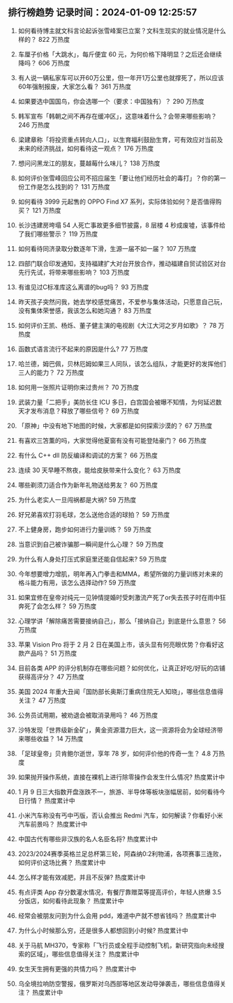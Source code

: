 
## 排行榜趋势 记录时间：2024-01-09 12:25:57
  
  1. 如何看待博主就文科言论起诉张雪峰案已立案？文科生现实的就业情况是什么样的？ 822 万热度
    
  2. 车厘子价格「大跳水」，每斤便宜 60 元，为何价格下降明显？之后还会继续降吗？ 606 万热度
    
  3. 有人说一辆私家车可以开60万公里，但一年开1万公里也就撑死了，所以应该60年强制报废，大家怎么看？ 361 万热度
    
  4. 如果要选中国国鸟，你会选哪一个（要求：中国独有）？ 290 万热度
    
  5. 韩军宣布「韩朝之间不再存在缓冲区」，这意味着什么？会带来哪些影响？ 246 万热度
    
  6. 梁建章称「将投资重点转向人口」，以生育福利鼓励生育，可有效应对当前及未来的经济挑战，如何看待这一观点？ 176 万热度
    
  7. 想问问黑龙江的朋友，蔓越莓什么味儿？ 138 万热度
    
  8. 如何评价张雪峰回应公司不招应届生「要让他们经历社会的毒打」？你的第一份工作是怎么找到的？ 131 万热度
    
  9. 如何看待 3999 元起售的 OPPO Find X7 系列，实际体验如何？是否值得购买？ 121 万热度
    
  10. 长沙违建房垮塌 54 人死亡事故更多细节披露，8 层楼 4 秒成废墟，该事件给了我们哪些警示？ 119 万热度
    
  11. 如何看待同济录取分数逐年下滑，生源一届不如一届？ 107 万热度
    
  12. 四部门联合印发通知，支持福建扩大对台开放合作，推动福建自贸试验区对台先行先试，将带来哪些影响？ 103 万热度
    
  13. 有谁见过C标准库这么离谱的bug吗？ 93 万热度
    
  14. 昨天孩子突然问我，她去学校感觉痛苦，不爱参与集体活动，只愿意自己玩，没有集体荣誉感，我该怎么和她沟通？ 83 万热度
    
  15. 如何评价王凯、杨烁、董子健主演的电视剧《大江大河之岁月如歌》？ 78 万热度
    
  16. 函数式语言流行不起来的原因是什么? 77 万热度
    
  17. 哈兰德，姆巴佩，贝林厄姆如果三人同队，该怎么组队，才能更好的发挥他们三人的能力？ 72 万热度
    
  18. 如何用一张照片证明你来过贵州？ 70 万热度
    
  19. 武装力量「二把手」美防长住 ICU 多日，白宫国会被曝不知情，为何延迟数天才发布消息？释放了哪些信号？ 69 万热度
    
  20. 「原神」中没有地下地图的时候，大家都是如何探索沙漠的？ 67 万热度
    
  21. 有喜欢三笘薫的吗，大家觉得他夏窗有没有可能登陆豪门？ 66 万热度
    
  22. 有什么 C++ dll 防反编译和调试的方案？ 66 万热度
    
  23. 连续 30 天早睡不熬夜，能给皮肤带来什么变化？ 63 万热度
    
  24. 哪些剃须刀适合作为新年礼物送给男友？ 60 万热度
    
  25. 为什么老实人一旦闯祸都是大祸? 59 万热度
    
  26. 好兄弟喜欢打羽毛球，怎么送他合适的球拍？ 59 万热度
    
  27. 不上健身房，跑步如何进行力量训练？ 59 万热度
    
  28. 当意识到自己被诈骗那一瞬间是什么心理？ 59 万热度
    
  29. 为什么有人身处打压式家庭里还能自信起来? 59 万热度
    
  30. 今年想要增力增肌，明年再入门拳击和MMA，希望所做的力量训练对未来的格斗能力有用，该怎么选择动作? 59 万热度
    
  31. 如果宜修在皇帝对纯元一见钟情提婚时受刺激流产死了or失去孩子时在雨中狂奔死了会怎么样？ 59 万热度
    
  32. 心理学讲「解除痛苦需要接纳自己」，那么「接纳自己」到底是什么意思？ 56 万热度
    
  33. 苹果 Vision Pro 将于 2 月 2 日在美国上市，该头显有何亮眼优势？你看好这款产品吗？ 51 万热度
    
  34. 目前各类 APP 的评分机制存在哪些问题？如何优化，让真正好吃/好玩的店铺获得高评分？ 47 万热度
    
  35. 美国 2024 年重大丑闻「国防部长奥斯汀重病住院无人知晓」，哪些信息值得关注？ 47 万热度
    
  36. 公务员试用期，被劝退会被取消录用吗？ 46 万热度
    
  37. 沙特发现「世界级新金矿」，黄金资源潜力巨大，这一资源将会为全球经济带来哪些收益？ 14 万热度
    
  38. 「足球皇帝」贝肯鲍尔逝世，享年 78 岁，如何评价他的传奇一生？ 4.8 万热度
    
  39. 如果抛开操作系统，直接在裸机上进行除零操作会发生什么情况? 热度累计中
    
  40. 1 月 9 日三大指数开盘涨跌不一，旅游、半导体等板块涨幅居前，如何看待今日行情？ 热度累计中
    
  41. 小米汽车称没有丐中丐版，否认会推出 Redmi 汽车，如何解读？你看好小米汽车前景吗？ 热度累计中
    
  42. 中国古代有哪些非汉族的名人名臣名将? 热度累计中
    
  43. 2023/2024赛季英格兰足总杯第三轮，阿森纳0:2利物浦，各项赛事三连败，如何评价这场比赛？ 热度累计中
    
  44. 怎么样才能有效减肥，并且不反弹? 热度累计中
    
  45. 有点评类 App 存分数灌水情况，有餐厅靠赠菜等提高评价，年轻人挤爆 3.5 分饭店，如何看待此现象？ 热度累计中
    
  46. 经常会被朋友问到为什么会用 pdd，难道中产就不想省钱吗？ 热度累计中
    
  47. 为什么小时候那么穷，还是很多人都想回到小时候? 热度累计中
    
  48. 关于马航 MH370，专家称「飞行员或全程手动控制飞机，新研究指向未经搜索的区域」，哪些信息值得关注？ 热度累计中
    
  49. 女生天生拥有更强的共情力吗？ 热度累计中
    
  50. 乌全境拉响防空警报，俄罗斯对乌西部等地区发动导弹袭击，哪些信息值得关注？ 热度累计中
    